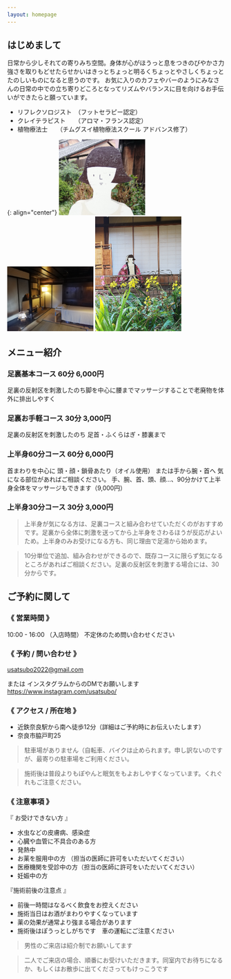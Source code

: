 ```yaml
---
layout: homepage
---
```


## はじめまして

日常から少しそれての寄りみち空間。身体が心がほうっと息をつきのびやかさ力強さを取りもどせたらせかいはきっとちょっと明るくちょっとやさしくちょっとたのしいものになると思うのです。
お気に入りのカフェやバーのようにみなさんの日常の中での立ち寄りどころとなってリズムやバランスに目を向けるお手伝いができたらと願っています。

- リフレクソロジスト　（フットセラピー認定）
- クレイテラピスト　　（アロマ・フランス認定）
- 植物療法士　　（チムグスイ植物療法スクール アドバンス修了）

{: align="center"}
<img src="assets/img/bonhomme.jpg" width="200" class="center"> <img src="assets/img/interieur.jpg" width="200" class="center"> <img src="assets/img/bonhomme2.jpg" width="200" class="center">

## メニュー紹介

### 足裏基本コース 60分 6,000円

足裏の反射区を刺激したのち脚を中心に腰までマッサージすることで老廃物を体外に排出しやすく

### 足裏お手軽コース 30分 3,000円

足裏の反射区を刺激したのち 足首・ふくらはぎ・膝裏まで
 
### 上半身60分コース 60分 6,000円

首まわりを中心に 頭・顔・鎖骨あたり（オイル使用）
または手から腕・首へ
気になる部位があればご相談ください。
手、腕、首、頭、顔...、90分かけて上半身全体をマッサージもできます（9,000円）

### 上半身30分コース 30分 3,000円

> 上半身が気になる方は、足裏コースと組み合わせていただくのがおすすめです。足裏から全体に刺激を送ってから上半身をさわるほうが反応がよいため。上半身のみお受けになる方も、同じ理由で足湯から始めます。

> 10分単位で追加、組み合わせができるので、既存コースに限らず気になるところがあればご相談ください。足裏の反射区を刺激する場合には、30分からです。


## ご予約に関して

### 《 営業時間 》

10:00 - 16:00 （入店時間）
不定休のため問い合わせください

### 《 予約 / 問い合わせ 》

usatsubo2022@gmail.com

または インスタグラムからのDMでお願いします 
https://www.instagram.com/usatsubo/

### 《 アクセス / 所在地 》

- 近鉄奈良駅から南へ徒歩12分（詳細はご予約時にお伝えいたします）
- 奈良市脇戸町25

> 駐車場がありません（自転車、バイクは止められます。申し訳ないのですが、最寄りの駐車場をご利用ください。


> 施術後は普段よりもぽやんと眠気をもよおしやすくなっています。くれぐれもご注意ください。

### 《 注意事項 》

『 お受けできない方 』
 - 水虫などの皮膚病、感染症
 - 心臓や血管に不具合のある方
 - 発熱中
 - お薬を服用中の方 （担当の医師に許可をいただいてください）
 - 医療機関を受診中の方（担当の医師に許可をいただいてください）
 - 妊娠中の方

『施術前後の注意点 』
 - 前後一時間はなるべく飲食をお控えください
 - 施術当日はお酒がまわりやすくなっています
 - 薬の効果が通常より強まる場合があります
 - 施術後はぽうっとしがちです　車の運転にご注意ください


> 男性のご来店は紹介制でお願いしてます
   
> 二人でご来店の場合、順番にお受けいただきます。同室内でお待ちになるか、もしくはお散歩に出てくださってもけっこうです

